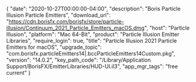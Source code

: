 {
  "date": "2020-10-27T00:00:00-04:00",
  "description": "Boris Particle Illusion Particle Emitters",
  "download_url": "https://cdn.borisfx.com/borisfx/store/particle-illusion/Continuum_2021_Particle_Emitters_macOS.dmg",
  "host": "Particle Illusion",
  "platform": "Mac 64-Bit",
  "product": "Particle Illusion Emitter Libraries",
  "require_login": true,
  "title": "Particle Illusion 2021 Particle Emitters for macOS",
  "upgrade_topic": "com.borisfx.particleEmitters14|.bccParticleEmitters14Custom.pkg",
  "version": "14.0.2",
  "key_path_code": "/Library/Application Support/BorisFX/EmitterLibraries/HUD-UI.il3",
  "app_mgr_tags": "free current"
}
